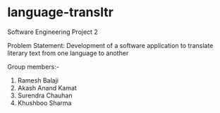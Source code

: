 # language-transltr
Software Engineering Project 2

Problem Statement: Development of a software application to translate literary text from one language to another

Group members:-

1. Ramesh Balaji
2. Akash Anand Kamat
3. Surendra Chauhan
4. Khushboo Sharma
